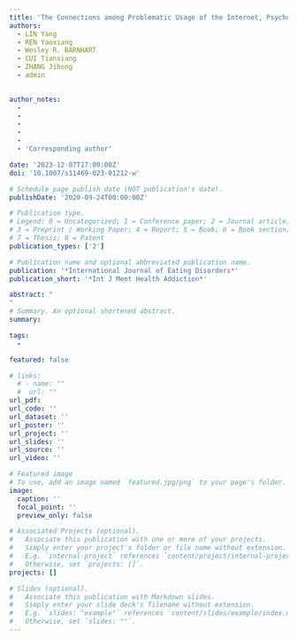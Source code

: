 ```yaml
---
title: 'The Connections among Problematic Usage of the Internet, Psychological Distress, and Eating Disorder Symptoms: A Longitudinal Network Analysis in Chinese Adolescents'
authors:
  - LIN Yang
  - REN Yaoxiang
  - Wesley R. BARNHART
  - CUI Tianxiang
  - ZHANG Jihong
  - admin
 

author_notes:
  - 
  - 
  - 
  - 
  -
  - 'Corresponding author'

date: '2023-12-07T17:00:00Z'
doi: '10.1007/s11469-023-01212-w'

# Schedule page publish date (NOT publication's date).
publishDate: '2020-09-24T00:00:00Z'

# Publication type.
# Legend: 0 = Uncategorized; 1 = Conference paper; 2 = Journal article;
# 3 = Preprint / Working Paper; 4 = Report; 5 = Book; 6 = Book section;
# 7 = Thesis; 8 = Patent
publication_types: ['2']

# Publication name and optional abbreviated publication name.
publication: '*International Journal of Eating Disorders*'
publication_short: '*Int J Ment Health Addiction*'

abstract: "
"
# Summary. An optional shortened abstract.
summary: 

tags:
  - 

featured: false

# links:
  # - name: ""
  #  url: ""
url_pdf: 
url_code: ''
url_dataset: ''
url_poster: ''
url_project: ''
url_slides: ''
url_source: ''
url_video: ''

# Featured image
# To use, add an image named `featured.jpg/png` to your page's folder.
image:
  caption: ''
  focal_point: ''
  preview_only: false

# Associated Projects (optional).
#   Associate this publication with one or more of your projects.
#   Simply enter your project's folder or file name without extension.
#   E.g. `internal-project` references `content/project/internal-project/index.md`.
#   Otherwise, set `projects: []`.
projects: []

# Slides (optional).
#   Associate this publication with Markdown slides.
#   Simply enter your slide deck's filename without extension.
#   E.g. `slides: "example"` references `content/slides/example/index.md`.
#   Otherwise, set `slides: ""`.
---
```

